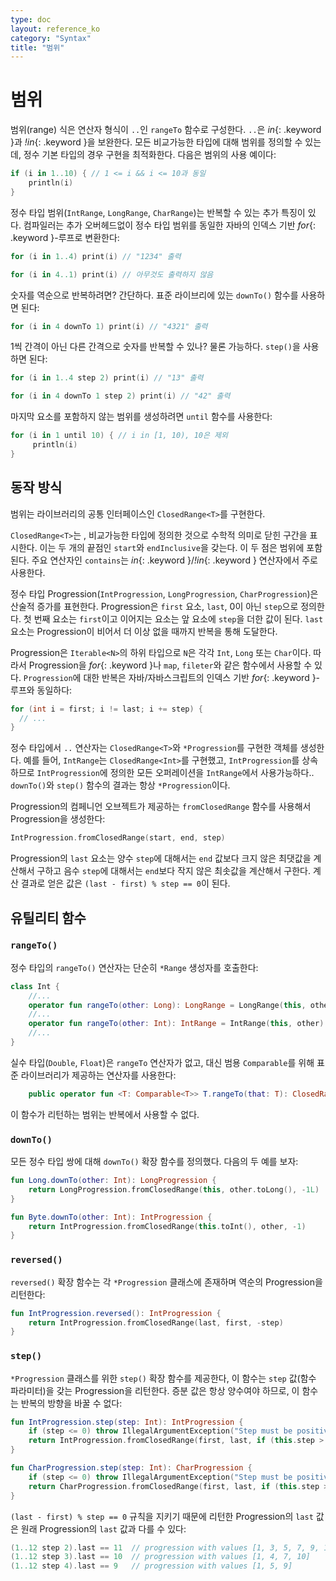 ```yaml
---
type: doc
layout: reference_ko
category: "Syntax"
title: "범위"
---
```


# 범위

범위(range) 식은 연산자 형식이 `..`인 `rangeTo` 함수로 구성한다.
`..`은 *in*{: .keyword }과 *!in*{: .keyword }을 보완한다.
모든 비교가능한 타입에 대해 범위를 정의할 수 있는데, 정수 기본 타입의 경우 구현을 최적화한다.
다음은 범위의 사용 예이다:

``` kotlin
if (i in 1..10) { // 1 <= i && i <= 10과 동일
    println(i)
}
```

정수 타입 범위(`IntRange`, `LongRange`, `CharRange`)는 반복할 수 있는 추가 특징이 있다.
컴파일러는 추가 오버헤드없이 정수 타입 범위를 동일한 자바의 인덱스 기반 *for*{: .keyword }-루프로 변환한다:

``` kotlin
for (i in 1..4) print(i) // "1234" 출력

for (i in 4..1) print(i) // 아무것도 출력하지 않음
```

숫자를 역순으로 반복하려면? 간단하다. 표준 라이브리에 있는 `downTo()` 함수를 사용하면 된다:

``` kotlin
for (i in 4 downTo 1) print(i) // "4321" 출력
```

1씩 간격이 아닌 다른 간격으로 숫자를 반복할 수 있나? 물론 가능하다. `step()`을 사용하면 된다:

``` kotlin
for (i in 1..4 step 2) print(i) // "13" 출력

for (i in 4 downTo 1 step 2) print(i) // "42" 출력
```

마지막 요소를 포함하지 않는 범위를 생성하려면 `until` 함수를 사용한다:

``` kotlin
for (i in 1 until 10) { // i in [1, 10), 10은 제외
     println(i)
}
```

## 동작 방식

범위는 라이브러리의 공통 인터페이스인 `ClosedRange<T>`를 구현한다.

`ClosedRange<T>`는 , 비교가능한 타입에 정의한 것으로 수학적 의미로 닫힌 구간을 표시한다.
이는 두 개의 끝점인 `start`와 `endInclusive`을 갖는다. 이 두 점은 범위에 포함된다.
주요 연산자인 `contains`는 *in*{: .keyword }/*!in*{: .keyword } 연산자에서 주로 사용한다.

정수 타입 Progression(`IntProgression`, `LongProgression`, `CharProgression`)은 산술적 증가를 표현한다.
Progression은 `first` 요소, `last`, 0이 아닌 `step`으로 정의한다.
첫 번째 요소는 `first`이고 이어지는 요소는 앞 요소에 `step`을 더한 값이 된다.
`last` 요소는 Progression이 비어서 더 이상 없을 때까지 반복을 통해 도달한다.

Progression은 `Iterable<N>`의 하위 타입으로 `N`은 각각 `Int`, `Long` 또는 `Char`이다.
따라서 Progression을 *for*{: .keyword }나 `map`, `fileter`와 같은 함수에서 사용할 수 있다.
`Progression`에 대한 반복은 자바/자바스크립트의 인덱스 기반 *for*{: .keyword }-루프와 동일하다:

``` java
for (int i = first; i != last; i += step) {
  // ...
}
```

정수 타입에서 `..` 연산자는 `ClosedRange<T>`와 `*Progression`를 구현한 객체를 생성한다.
예를 들어, `IntRange`는 `ClosedRange<Int>`를 구현했고, `IntProgression`를 상속하므로
`IntProgression`에 정의한 모든 오퍼레이션을 `IntRange`에서 사용가능하다..
`downTo()`와 `step()` 함수의 결과는 항상 `*Progression`이다.

Progression의 컴페니언 오브젝트가 제공하는 `fromClosedRange` 함수를 사용해서 Progression을 생성한다:

``` kotlin
IntProgression.fromClosedRange(start, end, step)
```

Progression의 `last` 요소는 양수 `step`에 대해서는 `end` 값보다 크지 않은 최댓값을 계산해서 구하고
음수 `step`에 대해서는 `end`보다 작지 않은 최솟값을 계산해서 구한다.
계산 결과로 얻은 값은 `(last - first) % step == 0`이 된다.


## 유틸리티 함수

### `rangeTo()`

정수 타입의 `rangeTo()` 연산자는 단순히 `*Range` 생성자를 호출한다:

``` kotlin
class Int {
    //...
    operator fun rangeTo(other: Long): LongRange = LongRange(this, other)
    //...
    operator fun rangeTo(other: Int): IntRange = IntRange(this, other)
    //...
}
```

실수 타입(`Double`, `Float`)은 `rangeTo` 연산자가 없고,
대신 범용 `Comparable`를 위해 표준 라이브러리가 제공하는 연산자를 사용한다:

``` kotlin
    public operator fun <T: Comparable<T>> T.rangeTo(that: T): ClosedRange<T>
```

이 함수가 리턴하는 범위는 반복에서 사용할 수 없다.

### `downTo()`

모든 정수 타입 쌍에 대해 `downTo()` 확장 함수를 정의했다. 다음의 두 예를 보자:

``` kotlin
fun Long.downTo(other: Int): LongProgression {
    return LongProgression.fromClosedRange(this, other.toLong(), -1L)
}

fun Byte.downTo(other: Int): IntProgression {
    return IntProgression.fromClosedRange(this.toInt(), other, -1)
}
```

### `reversed()`

`reversed()` 확장 함수는 각 `*Progression` 클래스에 존재하며 역순의 Progression을 리턴한다:

``` kotlin
fun IntProgression.reversed(): IntProgression {
    return IntProgression.fromClosedRange(last, first, -step)
}
```

### `step()`

`*Progression` 클래스를 위한 `step()` 확장 함수를 제공한다,
이 함수는 `step` 값(함수 파라미터)을 갖는 Progression을 리턴한다.
증분 값은 항상 양수여야 하므로, 이 함수는 반복의 방향을 바꿀 수 없다:

``` kotlin
fun IntProgression.step(step: Int): IntProgression {
    if (step <= 0) throw IllegalArgumentException("Step must be positive, was: $step")
    return IntProgression.fromClosedRange(first, last, if (this.step > 0) step else -step)
}

fun CharProgression.step(step: Int): CharProgression {
    if (step <= 0) throw IllegalArgumentException("Step must be positive, was: $step")
    return CharProgression.fromClosedRange(first, last, if (this.step > 0) step else -step)
}
```

`(last - first) % step == 0` 규칙을 지키기 때문에
리턴한 Progression의 `last` 값은 원래 Progression의 `last` 값과 다를 수 있다:

``` kotlin
(1..12 step 2).last == 11  // progression with values [1, 3, 5, 7, 9, 11]
(1..12 step 3).last == 10  // progression with values [1, 4, 7, 10]
(1..12 step 4).last == 9   // progression with values [1, 5, 9]
```

